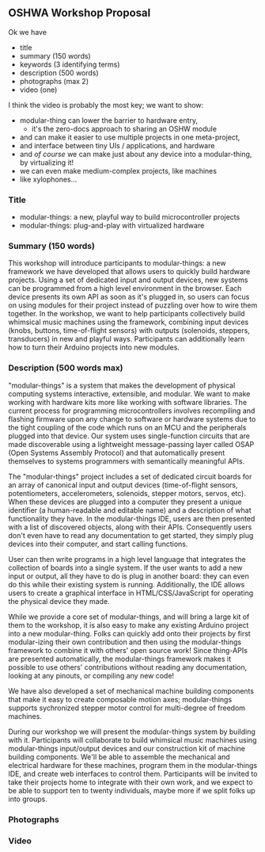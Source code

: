 ## OSHWA Workshop Proposal 

Ok we have

- title 
- summary (150 words)
- keywords (3 identifying terms)
- description (500 words)
- photographs (max 2)
- video (one) 

I think the video is probably the most key; we want to show:

- modular-thing can lower the barrier to hardware entry, 
  - it's the zero-docs approach to sharing an OSHW module 
- and can make it easier to use multiple projects in one meta-project,
- and interface between tiny UIs / applications, and hardware
- and *of course* we can make just about any device into a modular-thing, by virtualizing it! 
- we can even make medium-complex projects, like machines 
- like xylophones... 

### Title

- modular-things: a new, playful way to build microcontroller projects
- modular-things: plug-and-play with virtualized hardware 

### Summary (150 words)

This workshop will introduce participants to modular-things: a new framework we have developed that allows users to quickly build hardware projects. Using a set of dedicated input and output devices, new systems can be programmed from a high level environment in the browser. Each device presents its own API as soon as it's plugged in, so users can focus on using modules for their project instead of puzzling over how to wire them together. In the workshop, we want to help participants collectively build whimsical music machines using the framework, combining input devices (knobs, buttons, time-of-flight sensors) with outputs (solenoids, steppers, transducers) in new and playful ways. Participants can additionally learn how to turn their Arduino projects into new modules.

### Description (500 words max)

"modular-things" is a system that makes the development of physical computing systems interactive, extensible, and modular. We want to make working with hardware kits more like working with software libraries. The current process for programming microcontrollers involves recompiling and flashing firmware upon any change to software or hardware systems due to the tight coupling of the code which runs on an MCU and the peripherals plugged into that device. Our system uses single-function circuits that are made discoverable using a lightweight message-passing layer called OSAP (Open Systems Assembly Protocol) and that automatically present themselves to systems programmers with semantically meaningful APIs.

The "modular-things" project includes a set of dedicated circuit boards for an array of canonical input and output devices (time-of-flight sensors, potentiometers, accelerometers, solenoids, stepper motors, servos, etc). When these devices are plugged into a computer they present a unique identifier (a human-readable and editable name) and a description of what functionality they have. In the modular-things IDE, users are then presented with a list of discovered objects, along with their APIs. Consequently users don't even have to read any documentation to get started, they simply plug devices into their computer, and start calling functions. 

User can then write programs in a high level language that integrates the collection of boards into a single system. If the user wants to add a new input or output, all they have to do is plug in another board: they can even do this while their existing system is running. Additionally, the IDE allows users to create a graphical interface in HTML/CSS/JavaScript for operating the physical device they made.

While we provide a core set of modular-things, and will bring a large kit of them to the workshop, it is also easy to make any existing Arduino project into a new modular-thing. Folks can quickly add onto their projects by first modular-izing their own contribution and then using the modular-things framework to combine it with others' open source work! Since thing-APIs are presented automatically, the modular-things framework makes it possible to use others' contributions without reading any documentation, looking at any pinouts, or compiling any new code! 

We have also developed a set of mechanical machine building components that make it easy to create composable motion axes; modular-things supports sychronized stepper motor control for multi-degree of freedom machines.

During our workshop we will present the modular-things system by building with it. Participants will collaborate to build whimsical music machines using modular-things input/output devices and our construction kit of machine building components. We'll be able to assemble the mechanical and electrical hardware for these machines, program them in the modular-things IDE, and create web interfaces to control them. Participants will be invited to take their projects home to integrate with their own work, and we expect to be able to support ten to twenty individuals, maybe more if we split folks up into groups. 

### Photographs

### Video 